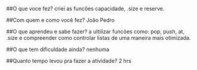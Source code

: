 ##O que voce fez?
	criei  as funcões capacidade, .size e reserve.

##Com quem e como você fez?
	João Pedro

##O que aprendeu e sabe fazer?
	a ultilizar funcões como: pop, push, at, .size e compreender como controlar listas de uma maneira mais otimizada.

##O que tem dificuldade ainda?
	nenhuma


##Quanto tempo levou pra fazer a atividade?
	2 hrs

